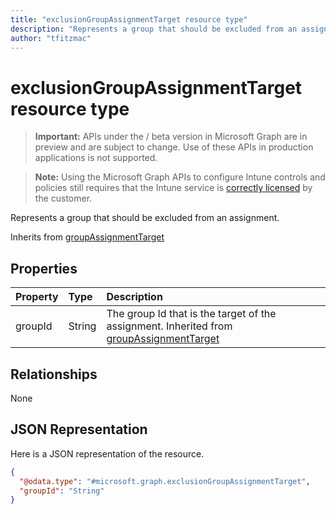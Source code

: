 ```yaml
---
title: "exclusionGroupAssignmentTarget resource type"
description: "Represents a group that should be excluded from an assignment."author: "tfitzmac"
---
```


# exclusionGroupAssignmentTarget resource type

> **Important:** APIs under the / beta version in Microsoft Graph are in preview and are subject to change. Use of these APIs in production applications is not supported.

> **Note:** Using the Microsoft Graph APIs to configure Intune controls and policies still requires that the Intune service is [correctly licensed](https://go.microsoft.com/fwlink/?linkid=839381) by the customer.

Represents a group that should be excluded from an assignment.

Inherits from [groupAssignmentTarget](../resources/intune-shared-groupassignmenttarget.md)

## Properties
|Property|Type|Description|
|:---|:---|:---|
|groupId|String|The group Id that is the target of the assignment. Inherited from [groupAssignmentTarget](../resources/intune-shared-groupassignmenttarget.md)|

## Relationships
None
## JSON Representation
Here is a JSON representation of the resource.
<!-- {
  "blockType": "resource",
  "@odata.type": "microsoft.graph.exclusionGroupAssignmentTarget"
}
-->
``` json
{
  "@odata.type": "#microsoft.graph.exclusionGroupAssignmentTarget",
  "groupId": "String"
}
```





